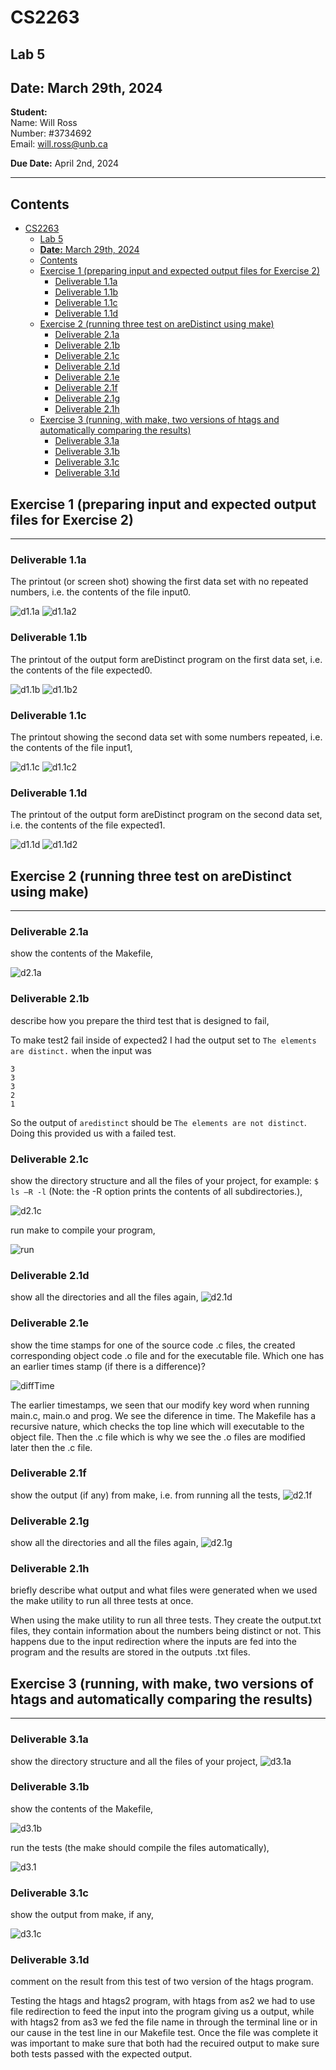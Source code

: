 
# CS2263

## Lab 5
**Date:** March 29th, 2024  
---
**Student:**  
Name: Will Ross  
Number: #3734692  
Email: [will.ross@unb.ca](mailto:will.ross@unb.ca)
 
**Due Date:** April 2nd, 2024

---
## Contents
- [CS2263](#cs2263)
  - [Lab 5](#lab-5)
  - [**Date:** March 29th, 2024](#date-march-29th-2024)
  - [Contents](#contents)
  - [Exercise 1 (preparing input and expected output files for Exercise 2)](#exercise-1-preparing-input-and-expected-output-files-for-exercise-2)
    - [Deliverable 1.1a](#deliverable-11a)
    - [Deliverable 1.1b](#deliverable-11b)
    - [Deliverable 1.1c](#deliverable-11c)
    - [Deliverable 1.1d](#deliverable-11d)
  - [Exercise 2 (running three test on areDistinct using make)](#exercise-2-running-three-test-on-aredistinct-using-make)
    - [Deliverable 2.1a](#deliverable-21a)
    - [Deliverable 2.1b](#deliverable-21b)
    - [Deliverable 2.1c](#deliverable-21c)
    - [Deliverable 2.1d](#deliverable-21d)
    - [Deliverable 2.1e](#deliverable-21e)
    - [Deliverable 2.1f](#deliverable-21f)
    - [Deliverable 2.1g](#deliverable-21g)
    - [Deliverable 2.1h](#deliverable-21h)
  - [Exercise 3 (running, with make, two versions of htags and automatically comparing the results)](#exercise-3-running-with-make-two-versions-of-htags-and-automatically-comparing-the-results)
    - [Deliverable 3.1a](#deliverable-31a)
    - [Deliverable 3.1b](#deliverable-31b)
    - [Deliverable 3.1c](#deliverable-31c)
    - [Deliverable 3.1d](#deliverable-31d)


<div style="page-break-after: always;"></div>


## Exercise 1 (preparing input and expected output files for Exercise 2)
--- 

### Deliverable 1.1a
The printout (or screen shot) showing the first data set with no repeated numbers, i.e. the contents of the file input0.

![d1.1a](Ex1/d1.1a.png)
![d1.1a2](Ex1/d1.1a2.png)

### Deliverable 1.1b
The printout of the output form areDistinct program on the first data set, i.e. the contents of the file expected0.

![d1.1b](Ex1/d1.1b.png)
![d1.1b2](Ex1/d1.1b2.png)

### Deliverable 1.1c
The printout showing the second data set with some numbers repeated, i.e. the contents of the file input1,

![d1.1c](Ex1/d1.1c.png)
![d1.1c2](Ex1/d1.1c2.png)

### Deliverable 1.1d
The printout of the output form areDistinct program on the second data set, i.e. the contents of the file expected1.

![d1.1d](Ex1/d1.1d.png)
![d1.1d2](Ex1/d1.1d2.png)

<div style="page-break-after: always;"></div>

## Exercise 2 (running three test on areDistinct using make)
---

### Deliverable 2.1a
show the contents of the Makefile,

![d2.1a](Ex2/photos/d2.1.png)

### Deliverable 2.1b
describe how you prepare the third test that is designed to fail,

To make test2 fail inside of expected2 I had the output set to `The elements are distinct.` when the input was 

```
3
3
3
2
1
```

So the output of `aredistinct` should be `The elements are not distinct`. Doing this provided us with a failed test.

### Deliverable 2.1c
show the directory structure and all the files of your project, for example: 
`$ ls –R -l`
(Note: the -R option prints the contents of all  subdirectories.),

![d2.1c](Ex2/photos/d2.1c.png)

run make to compile your program,

![run](Ex2/photos/run.png)


### Deliverable 2.1d
show all the directories and all the files again,
![d2.1d](Ex2/photos/run2.png)

### Deliverable 2.1e
show the time stamps for one of the source code  .c files, the created corresponding object code .o file and for the executable file. Which one has an earlier times stamp (if there is a difference)?

![diffTime](Ex2/photos/diffTime.png)

The earlier timestamps, we seen that our modify key word when running main.c, main.o and prog. We see the diference in time. The Makefile has a recursive nature, which checks the top line which will executable to the object file. Then the .c file which is why we see the .o files are modified later then the .c file.


### Deliverable 2.1f
show the output (if any) from make, i.e. from running all the tests,
![d2.1f](Ex2/photos/d2.1f.png)

### Deliverable 2.1g
show all the directories and all the files again,
![d2.1g](Ex2/photos/lastRun.png)


### Deliverable 2.1h
briefly describe what output and what files were generated when we used the make utility to run all three tests at once.

When using the make utility to run all three tests. They create the output.txt files, they contain information about the numbers being distinct or not. This happens due to the input redirection where the inputs are fed into the program and the results are stored in the outputs .txt files.

<div style="page-break-after: always;"></div>

## Exercise 3 (running, with make, two versions of htags and automatically comparing the results)
---

### Deliverable 3.1a 
show the directory structure and all the files of your project,
![d3.1a](Ex3/photos/d3.1a.png)

### Deliverable 3.1b
show the contents of the Makefile,

![d3.1b](Ex3/photos/3.1b.png)

run the tests (the make should compile the files automatically),

![d3.1](Ex3/photos/d3.png)

### Deliverable 3.1c
show the output from make, if any,

![d3.1c](Ex3/photos/3.1c.png)

### Deliverable 3.1d
comment on the result from this test of two version of the htags program.

Testing the htags and htags2 program, with htags from as2 we had to use file redirection to feed the input into the program giving us a output, while with htags2 from as3 we fed the file name in through the terminal line or in our cause in the test line in our Makefile test. Once the file was complete it was important to make sure that both had the recuired output to make sure both tests passed with the expected output. 